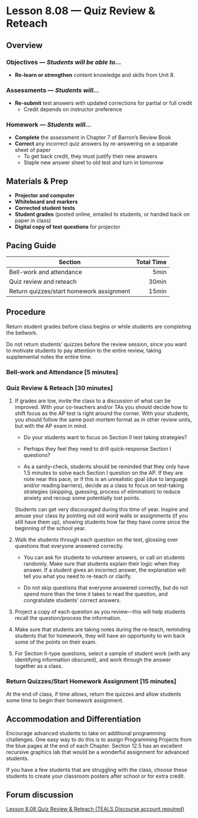 Lesson 8.08 — Quiz Review & Reteach
====================================================================================================

Overview
--------
### Objectives — _Students will be able to…_
- **Re-learn or strengthen** content knowledge and skills from Unit 8.

### Assessments — _Students will…_
- **Re-submit** test answers with updated corrections for partial or full credit
  - Credit depends on instructor preference

### Homework — _Students will…_
- **Complete** the assessment in Chapter 7 of Barron’s Review Book
- **Correct** any incorrect quiz answers by re-answering on a separate sheet of paper
  - To get back credit, they must justify their new answers
  - Staple new answer sheet to old test and turn in tomorrow


Materials & Prep
----------------
- **Projector and computer**
- **Whiteboard and** **markers**
- **Corrected student tests**
- **Student grades** (posted online, emailed to students, or handed back on paper in class)
- **Digital copy of test questions** for projector


Pacing Guide
------------
| Section                                  | Total Time |
|------------------------------------------|-----------:|
| Bell-work and attendance                 |       5min |
| Quiz review and reteach                  |      30min |
| Return quizzes/start homework assignment |      15min |


Procedure
---------
Return student grades before class begins or while students are completing the bellwork.

Do not return students’ quizzes before the review session, since you want to motivate students to
pay attention to the entire review, taking supplemental notes the entire time.

### Bell-work and Attendance \[5 minutes\]

### Quiz Review & Reteach \[30 minutes\]

1. If grades are low, invite the class to a discussion of what can be improved. With your
   co-teachers and/or TAs you should decide how to shift focus as the AP test is right around the
   corner. With your students, you should follow the same post-mortem format as in other review
   units, but with the AP exam in mind.

   - Do your students want to focus on Section II test taking strategies?

   - Perhaps they feel they need to drill quick-response Section I questions?

   - As a sanity-check, students should be reminded that they only have 1.5 minutes to solve each
     Section I question on the AP. If they are note near this pace, or if this is an unrealistic
     goal (due to language and/or reading barriers), decide as a class to focus on test-taking
     strategies (skipping, guessing, process of elimination) to reduce anxiety and recoup some
     potentially lost points.

   Students can get very discouraged during this time of year. Inspire and amuse your class by
   pointing out old word walls or assignments (if you still have them up), showing students how far
   they have come since the beginning of the school year.

2. Walk the students through each question on the test, glossing over questions that everyone
   answered correctly.

   - You can ask for students to volunteer answers, or call on students randomly. Make sure that
     students explain their logic when they answer. If a student gives an incorrect answer, the
     explanation will tell you what you need to re-teach or clarify.

   - Do not skip questions that everyone answered correctly, but do not spend more than the time it
     takes to read the question, and congratulate students’ correct answers.

3. Project a copy of each question as you review—this will help students recall the question/process
   the information.

4. Make sure that students are taking notes during the re-teach, reminding students that for
   homework, they will have an opportunity to win back some of the points on their exam.

5. For Section II-type questions, select a sample of student work (with any identifying information
   obscured), and work through the answer together as a class.

### Return Quizzes/Start Homework Assignment \[15 minutes\]
At the end of class, if time allows, return the quizzes and allow students some time to begin their
homework assignment.


Accommodation and Differentiation
---------------------------------
Encourage advanced students to take on additional programming challenges. One easy way to do this is
to assign Programming Projects from the blue pages at the end of each Chapter. Section 12.5 has an
excellent recursive graphics lab that would be a wonderful assignment for advanced students.

If you have a few students that are struggling with the class, choose these students to create your
classroom posters after school or for extra credit.


Forum discussion
----------------
[Lesson 8.08 Quiz Review & Reteach (TEALS Discourse account required)](http://forums.tealsk12.org/c/unit-8/8-08-quiz-review-reteach)
